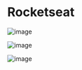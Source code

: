 # Rocketseat
![image](https://user-images.githubusercontent.com/89542446/184735128-dc996ccd-dba3-465c-8459-e9e36e2a68ac.png)

![image](https://user-images.githubusercontent.com/89542446/184735168-289b5cdb-5cf3-49d3-9c01-f1d9f5a0aff7.png)

![image](https://user-images.githubusercontent.com/89542446/184735190-520b3748-6f4e-411c-aebb-89ed3442422d.png)

